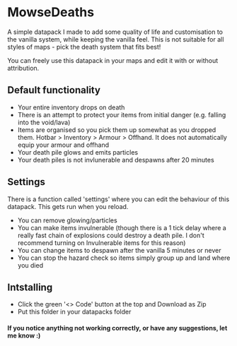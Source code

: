 # MowseDeaths

A simple datapack I made to add some quality of life and customisation to the vanilla system, while keeping the vanilla feel. This is not suitable for all styles of maps - pick the death system that fits best! 

You can freely use this datapack in your maps and edit it with or without attribution.

## Default functionality

* Your entire inventory drops on death
* There is an attempt to protect your items from initial danger (e.g. falling into the void/lava)
* Items are organised so you pick them up somewhat as you dropped them. Hotbar > Inventory > Armour > Offhand. It does not automatically equip your armour and offhand
* Your death pile glows and emits particles
* Your death piles is not invlunerable and despawns after 20 minutes

## Settings

There is a function called 'settings' where you can edit the behaviour of this datapack. This gets run when you reload.

* You can remove glowing/particles
* You can make items invulnerable (though there is a 1 tick delay where a really fast chain of explosions could destroy a death pile. I don't recommend turning on Invulnerable items for this reason)
* You can change items to despawn after the vanilla 5 minutes or never
* You can stop the hazard check so items simply group up and land where you died

## Intstalling

* Click the green '<> Code' button at the top and Download as Zip
* Put this folder in your datapacks folder

#### If you notice anything not working correctly, or have any suggestions, let me know :)
